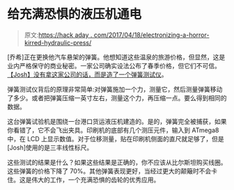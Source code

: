 # 给充满恐惧的液压机通电

> 原文:[https://hack aday . com/2017/04/18/electronizing-a-horror-kirred-hydraulic-press/](https://hackaday.com/2017/04/18/electronifying-a-horror-fraught-hydraulic-press/)

[乔希]正在更换他汽车悬架的弹簧。他想知道这些温泉的旅游价格，但显然，这是业内严格保守的商业秘密。一家公司确实设法公布了春季价格，但它们不可信。[【Josh】没有拿这家公司的话，而是造了一个弹簧测试仪](http://www.imsolidstate.com/archives/1693)。

弹簧测试仪背后的原理非常简单:对弹簧施加一个力，测量它，然后测量弹簧移动了多少。或者把弹簧压缩一英寸左右，测量这个力，再压缩一点。要么得到相同的数据。

这台弹簧试验机是围绕一台港口货运液压机建造的。是的，弹簧完全被捕获，如果你看错了，它不会飞出夹具。印刷机的底部有几个测压元件，输入到 ATmega8 中，在 LCD 上显示数值。对于位移测量，贴在印刷机侧面的直尺就足够了，但是[Josh]使用的是三丰线性标尺。

这些测试的结果是什么？如果这些结果是正确的，你不应该从比尔斯坦购买线圈。这些弹簧的价格下降了 70%。其他弹簧表现更好，当经过更大的颠簸时不会卡住。这是伟大的工作，一个充满恐惧的齿轮的优秀应用。